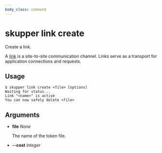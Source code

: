 ```yaml
---
body_class: command
---
```


# skupper link create

Create a link.

A [link][link] is a site-to-site communication channel. Links
serve as a transport for application connections and requests.

[link]: concepts.html#link



## Usage

~~~ shell
$ skupper link create <file> [options]
Waiting for status...
Link "<name>" is active
You can now safely delete <file>
~~~

## Arguments

- **file** _None_

  The name of the token file.
  

- **--cost** _integer_
